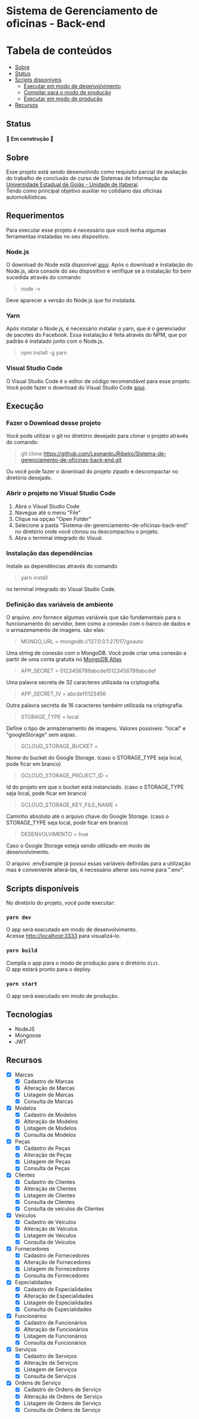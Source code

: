 # Sistema de Gerenciamento de oficinas - Back-end

Tabela de conteúdos
=================
<!--ts-->
   * [Sobre](#Sobre)
   * [Status](#Status)
   * [Scripts disponíveis](#Scripts-disponíveis)
      * [Executar em modo de desenvolvimento](#yarn-dev)
      * [Compilar para o modo de produção](#yarn-build)
      * [Executar em modo de produção](#yarn-start)
   * [Recursos](#recursos)
<!--te-->

## Status

#### :construction:  Em construção  :construction:

## Sobre

Esse projeto está sendo desenvolvido como requisito parcial de avaliação do trabalho de conclusão de curso de Sistemas de Informação da [Universidade Estadual de Goiás - Unidade de Itaberaí](http://www.itaberai.ueg.br/).<br/>
Tendo como principal objetivo auxiliar no cotidiano das oficinas automobilísticas.

## Requerimentos
Para executar esse projeto é necessário que você tenha algumas ferramentas instaladas no seu dispositivo.
### Node.js
O download do Node está disponível [aqui](https://nodejs.org/pt-br/download/).
Após o download e instalação do Node.js, abra console do seu dispositivo e verifique se a instalação foi bem sucedida através do comando:
> node -v 

Deve aparecer a versão do Node.js que foi instalada.
### Yarn
Após instalar o Node.js, é necessário instalar o yarn, que é o gerenciador de pacotes do Facebook. Essa instalação é feita através do NPM, que por padrão é instalado junto com o Node.js.
> npm install -g yarn

### Visual Studio Code
O Visual Studio Code é o editor de código recomendável para esse projeto. Você pode fazer o download do Visual Studio Code [aqui](https://code.visualstudio.com/).

## Execução 
### Fazer o Download desse projeto
Você pode utilizar o git no diretório desejado para clonar o projeto através do comando:
>git clone https://github.com/LeonardoJRibeiro/Sistema-de-gerenciamento-de-oficinas-back-end.git

Ou você pode fazer o download do projeto zipado e descompactar no diretório desejado.

### Abrir o projeto no Visual Studio Code
1. Abra o Visual Studio Code
2. Navegue até o menu "File"
3. Clique na opçao "Open Folder"
4. Selecione a pasta "Sistema-de-gerenciamento-de-oficinas-back-end" no diretório onde você clonou ou descompactou o projeto.
5. Abra o terminal integrado do Visual.
### Instalação das dependências
Instale as dependências através do comando 
> yarn install

no terminal integrado do Visual Studio Code. <br/>
### Definição das variáveis de ambiente
O arquivo .env fornece algumas variáveis que são fundamentais para o funcionamento do servidor, bem como a conexão com o banco de dados e o armazenamento de imagens.
são elas:

>MONGO_URL = mongodb://127.0.0.1:27017/goauto 

Uma string de conexão com o MongoDB. Você pode criar uma conexão a partir de uma conta gratuita no [MongoDB Atlas](https://www.mongodb.com/cloud/atlas)

>APP_SECRET = 0123456789abcdef0123456789abcdef

Uma palavra secreta de 32 caracteres utilizada na criptografia.

>APP_SECRET_IV = abcdef0123456

Outra palavra secreta de 16 caracteres também utilizada na criptografia.

>STORAGE_TYPE = local

Define o tipo de armazenamento de imagens. Valores possíveis: "local" e "googleStorage" sem aspas.

>GCLOUD_STORAGE_BUCKET = 

Nome do bucket do Google Storage. (caso o STORAGE_TYPE seja local, pode ficar em branco)

>GCLOUD_STORAGE_PROJECT_ID = 

Id do projeto em que o bucket está instanciado. (caso o STORAGE_TYPE seja local, pode ficar em branco)

>GCLOUD_STORAGE_KEY_FILE_NAME = 

Caminho absoluto até o arquivo chave do Google Storage. (caso o STORAGE_TYPE seja local, pode ficar em branco)

>DESENVOLVIMENTO = true

Caso o Google Storage esteja sendo utilizado em modo de desenvolvimento.

O arquivo .envExample já possui essas variáveis definidas para a utilização mas é conveniente alterá-las, é necessário alterar seu nome para ".env".

## Scripts disponíveis

No diretório do projeto, você pode executar:

### `yarn dev`

O app será executado em modo de desenvolvimento.<br />
Acesse [http://localhost:3333](http://localhost:3333) para visualizá-lo.

### `yarn build`

Compila o app para o modo de produção para o diretório `dist`.<br />
O app estará pronto para o deploy.

### `yarn start`

O app será executado em modo de produção.<br />

## Tecnologias

  * NodeJS
  * Mongoose
  * JWT

## Recursos 
  - [X] Marcas
    - [x] Cadastro de Marcas
    - [x] Alteração de Marcas
    - [x] Listagem de Marcas
    - [x] Consulta de Marcas
  - [X] Modelos
    - [x] Cadastro de Modelos
    - [x] Alteração de Modelos
    - [x] Listagem de Modelos
    - [x] Consulta de Modelos
  - [X] Peças
    - [x] Cadastro de Peças
    - [x] Alteração de Peças
    - [x] Listagem de Peças
    - [X] Consulta de Peças
  - [X] Clientes
    - [x] Cadastro de Clientes
    - [x] Alteração de Clientes
    - [x] Listagem de Clientes
    - [X] Consulta de Clientes
    - [X] Consulta de veículos de Clientes
  - [X] Veículos
    - [x] Cadastro de Veículos
    - [x] Alteração de Veículos
    - [x] Listagem de Veículos
    - [X] Consulta de Veículos
  - [X] Fornecedores
    - [x] Cadastro de Fornecedores
    - [x] Alteração de Fornecedores
    - [x] Listagem de Fornecedores
    - [X] Consulta de Fornecedores
  - [X] Especialidades
    - [x] Cadastro de Especialidades
    - [x] Alteração de Especialidades
    - [x] Listagem de Especialidades
    - [X] Consulta de Especialidades
  - [X] Funcionários
    - [X] Cadastro de Funcionários
    - [X] Alteração de Funcionários
    - [X] Listagem de Funcionários
    - [X] Consulta de Funcionários
  - [X] Serviços
    - [X] Cadastro de Serviços
    - [X] Alteração de Serviços
    - [X] Listagem de Serviços
    - [X] Consulta de Serviços
  - [X] Ordens de Serviço
    - [X] Cadastro de Ordens de Serviço
    - [X] Alteração de Ordens de Serviço
    - [X] Listagem de Ordens de Serviço
    - [X] Consulta de Ordens de Serviço

